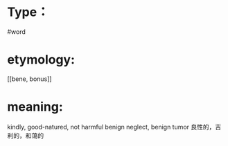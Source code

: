 # Type：
#word 
# etymology: 
[[bene, bonus]]
# meaning: 
kindly, good-natured, not harmful
	benign neglect, benign tumor
良性的，吉利的，和蔼的